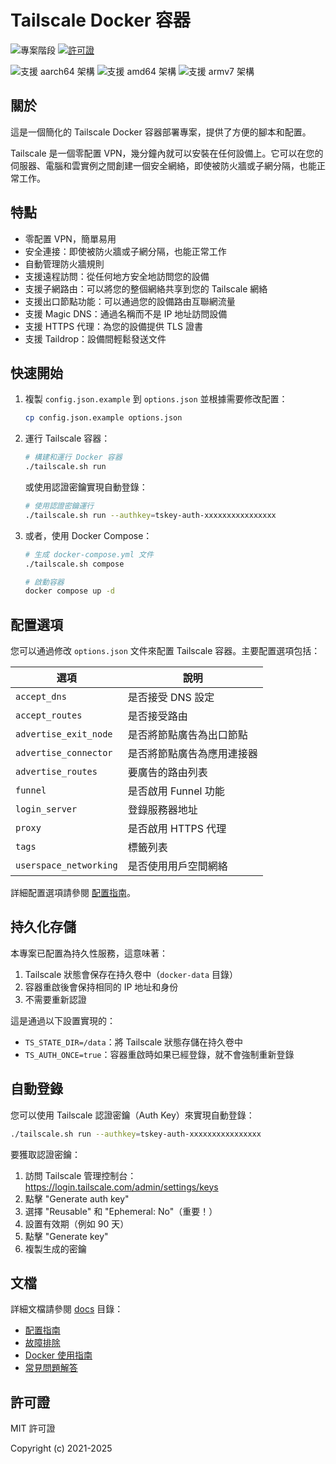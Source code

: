 # Tailscale Docker 容器

![專案階段][project-stage-shield]
[![許可證][license-shield]](LICENSE.md)

![支援 aarch64 架構][aarch64-shield]
![支援 amd64 架構][amd64-shield]
![支援 armv7 架構][armv7-shield]

## 關於

這是一個簡化的 Tailscale Docker 容器部署專案，提供了方便的腳本和配置。

Tailscale 是一個零配置 VPN，幾分鐘內就可以安裝在任何設備上。它可以在您的伺服器、電腦和雲實例之間創建一個安全網絡，即使被防火牆或子網分隔，也能正常工作。

## 特點

- 零配置 VPN，簡單易用
- 安全連接：即使被防火牆或子網分隔，也能正常工作
- 自動管理防火牆規則
- 支援遠程訪問：從任何地方安全地訪問您的設備
- 支援子網路由：可以將您的整個網絡共享到您的 Tailscale 網絡
- 支援出口節點功能：可以通過您的設備路由互聯網流量
- 支援 Magic DNS：通過名稱而不是 IP 地址訪問設備
- 支援 HTTPS 代理：為您的設備提供 TLS 證書
- 支援 Taildrop：設備間輕鬆發送文件

## 快速開始

1. 複製 `config.json.example` 到 `options.json` 並根據需要修改配置：
   ```bash
   cp config.json.example options.json
   ```

2. 運行 Tailscale 容器：
   ```bash
   # 構建和運行 Docker 容器
   ./tailscale.sh run
   ```

   或使用認證密鑰實現自動登錄：
   ```bash
   # 使用認證密鑰運行
   ./tailscale.sh run --authkey=tskey-auth-xxxxxxxxxxxxxxxx
   ```

3. 或者，使用 Docker Compose：
   ```bash
   # 生成 docker-compose.yml 文件
   ./tailscale.sh compose
   
   # 啟動容器
   docker compose up -d
   ```

## 配置選項

您可以通過修改 `options.json` 文件來配置 Tailscale 容器。主要配置選項包括：

| 選項 | 說明 |
|------|------|
| `accept_dns` | 是否接受 DNS 設定 |
| `accept_routes` | 是否接受路由 |
| `advertise_exit_node` | 是否將節點廣告為出口節點 |
| `advertise_connector` | 是否將節點廣告為應用連接器 |
| `advertise_routes` | 要廣告的路由列表 |
| `funnel` | 是否啟用 Funnel 功能 |
| `login_server` | 登錄服務器地址 |
| `proxy` | 是否啟用 HTTPS 代理 |
| `tags` | 標籤列表 |
| `userspace_networking` | 是否使用用戶空間網絡 |

詳細配置選項請參閱 [配置指南](docs/configuration.md)。

## 持久化存儲

本專案已配置為持久性服務，這意味著：

1. Tailscale 狀態會保存在持久卷中（`docker-data` 目錄）
2. 容器重啟後會保持相同的 IP 地址和身份
3. 不需要重新認證

這是通過以下設置實現的：
- `TS_STATE_DIR=/data`：將 Tailscale 狀態存儲在持久卷中
- `TS_AUTH_ONCE=true`：容器重啟時如果已經登錄，就不會強制重新登錄

## 自動登錄

您可以使用 Tailscale 認證密鑰（Auth Key）來實現自動登錄：

```bash
./tailscale.sh run --authkey=tskey-auth-xxxxxxxxxxxxxxxx
```

要獲取認證密鑰：
1. 訪問 Tailscale 管理控制台：https://login.tailscale.com/admin/settings/keys
2. 點擊 "Generate auth key"
3. 選擇 "Reusable" 和 "Ephemeral: No"（重要！）
4. 設置有效期（例如 90 天）
5. 點擊 "Generate key"
6. 複製生成的密鑰

## 文檔

詳細文檔請參閱 [docs](docs) 目錄：

- [配置指南](docs/configuration.md)
- [故障排除](docs/troubleshooting.md)
- [Docker 使用指南](docs/docker.md)
- [常見問題解答](docs/faq.md)

## 許可證

MIT 許可證

Copyright (c) 2021-2025

[aarch64-shield]: https://img.shields.io/badge/aarch64-yes-green.svg
[amd64-shield]: https://img.shields.io/badge/amd64-yes-green.svg
[armv7-shield]: https://img.shields.io/badge/armv7-yes-green.svg
[license-shield]: https://img.shields.io/badge/license-MIT-blue.svg
[project-stage-shield]: https://img.shields.io/badge/project%20stage-stable-green.svg
